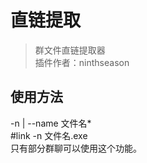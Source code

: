 # 直链提取
> 群文件直链提取器<br/>
> 插件作者：ninthseason

## 使用方法
-n | --name     文件名*<br/>
\#link -n 文件名.exe<br/>
只有部分群聊可以使用这个功能。